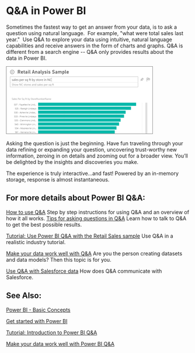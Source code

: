 ﻿<properties 
   pageTitle="Q&A in Power BI"
   description="Q&A in Power BI"
   services="powerbi" 
   documentationCenter="" 
   authors="v-aljenk" 
   manager="mblythe" 
   editor=""
   tags=""/>
 
<tags
   ms.service="powerbi"
   ms.devlang="NA"
   ms.topic="article"
   ms.tgt_pltfrm="NA"
   ms.workload="powerbi"
   ms.date="10/14/2015"
   ms.author="v-aljenk"/>

# Q&A in Power BI

Sometimes the fastest way to get an answer from your data, is to ask a question using natural language.  For example, "what were total sales last year."  Use Q&A to explore your data using intuitive, natural language capabilities and receive answers in the form of charts and graphs. Q&A is different from a search engine -- Q&A only provides results about the data in Power BI.

![](media/powerbi-service-q-and-a/PBI_QA_BoxSalesSqFt.png)

Asking the question is just the beginning.  Have fun traveling through your data refining or expanding your question, uncovering trust-worthy new information, zeroing in on details and zooming out for a broader view. You’ll be delighted by the insights and discoveries you make.

The experience is truly interactive…and fast! Powered by an in-memory storage, response is almost instantaneous. 

## For more details about Power BI Q&A:

[How to use Q&A](https://support.powerbi.com/knowledgebase/articles/743532)
Step by step instructions for using Q&A and an overview of how it all works.
[Tips for asking questions in Q&A](https://support.powerbi.com/knowledgebase/articles/664393)
Learn how to talk to Q&A to get the best possible results.

[Tutorial: Use Power BI Q&A with the Retail Sales sample](https://support.powerbi.com/knowledgebase/articles/607113)
Use Q&A in a realistic industry tutorial.

[Make your data work well with Q&A](http://support.powerbi.com/knowledgebase/articles/474690)
Are you the person creating datasets and data models?  Then this topic is for you.

[Use Q&A with Salesforce data](http://support.powerbi.com/knowledgebase/articles/475138-ask-the-right-questions-of-salesforce-data)
How does Q&A communicate with Salesforce.

## See Also:

[Power BI - Basic Concepts](http://support.powerbi.com/knowledgebase/articles/487029-power-bi-preview-basic-concepts)

[Get started with Power BI](http://support.powerbi.com/knowledgebase/articles/430814-get-started-with-power-bi)

[Tutorial: Introduction to Power BI Q&A](https://support.powerbi.com/knowledgebase/articles/607113)

[Make your data work well with Power BI Q&A](https://support.powerbi.com/knowledgebase/articles/607113)

